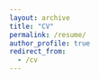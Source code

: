 ```yaml
---
layout: archive
title: "CV"
permalink: /resume/
author_profile: true
redirect_from:
  - /cv
---
```

